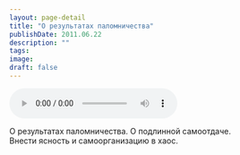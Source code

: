 ```yaml
---
layout: page-detail
title: "О результатах паломничества"
publishDate: 2011.06.22
description: ""
tags:
image:
draft: false
---
```


<audio title="2011.06.22 - О результатах паломничества.mp3" src="https://filer-api.advayta.org/v1.0/public/files/73529" controls=""></audio>

 О результатах паломничества. О подлинной самоотдаче.  
 Внести ясность и самоорганизацию в хаос.  

  
